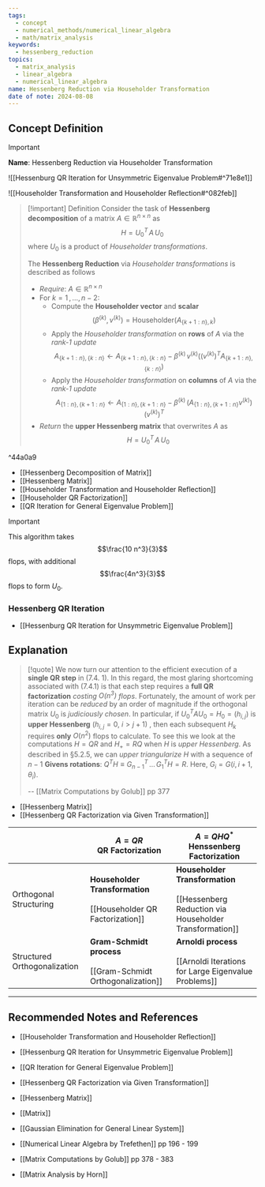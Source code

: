 ```yaml
---
tags:
  - concept
  - numerical_methods/numerical_linear_algebra
  - math/matrix_analysis
keywords:
  - hessenberg_reduction
topics:
  - matrix_analysis
  - linear_algebra
  - numerical_linear_algebra
name: Hessenberg Reduction via Householder Transformation
date of note: 2024-08-08
---
```


## Concept Definition

>[!important]
>**Name**: Hessenberg Reduction via Householder Transformation

![[Hessenburg QR Iteration for Unsymmetric Eigenvalue Problem#^71e8e1]]

![[Householder Transformation and Householder Reflection#^082feb]]

>[!important] Definition
>Consider the task of **Hessenberg decomposition** of a matrix $A\in \mathbb{R}^{n\times n}$ as $$H = U_{0}^{T}\,A\,U_{0}$$ where $U_{0}$ is a product of *Householder transformations*.
>
>The **Hessenberg Reduction** via *Householder transformations* is described as follows
>- *Require*: $A\in \mathbb{R}^{n\times n}$
>- For $k=1\,{,}\ldots{,}\,n-2$:
>	- Compute the **Householder vector** and **scalar** $$(\beta^{(k)}, v^{(k)}) = \text{Householder}(A_{\{ k+1:n \}, k})$$
>	- Apply the *Householder transformation* on **rows** of $A$ via the *rank-1 update* $$A_{\{ k+1:n \}, \{ k:n \}} \leftarrow A_{\{ k+1:n \}, \{ k:n \}} - \beta^{(k)}\,v^{(k)}\left((v^{(k)})^{T} A_{\{ k+1:n \}, \{ k:n \}}\right)$$
>	- Apply the *Householder transformation* on **columns** of $A$ via the *rank-1 update* $$A_{\{ 1:n \}, \{ k+1:n \}} \leftarrow A_{\{ 1:n \}, \{ k+1:n \}} - \beta^{(k)}\,\left(A_{\{ 1:n \}, \{ k+1:n \}} v^{(k)}\right)(v^{(k)})^{T} $$
>- *Return* the **upper Hessenberg matrix** that overwrites $A$ as $$H = U_{0}^{T}\,A\,U_{0}$$

^44a0a9

- [[Hessenberg Decomposition of Matrix]]
- [[Hessenberg Matrix]]
- [[Householder Transformation and Householder Reflection]]
- [[Householder QR Factorization]]
- [[QR Iteration for General Eigenvalue Problem]]

>[!important]
>This algorithm takes $$\frac{10 n^3}{3}$$ flops,  with additional $$\frac{4n^3}{3}$$ flops to form $U_{0}.$


### Hessenberg QR Iteration

- [[Hessenburg QR Iteration for Unsymmetric Eigenvalue Problem]]


## Explanation

>[!quote]
>We now turn our attention to the efficient execution of a **single QR step** in (7.4. 1).  In this regard, the most glaring shortcoming associated with (7.4.1) is that each step requires a **full QR factorization** *costing $O(n^3)$ flops*. Fortunately, the amount of work per iteration can be *reduced* by an order of magnitude if the orthogonal matrix $U_{0}$ is *judiciously chosen*. In particular, if $U_{0}^{T}AU_{0} = H_{0} = (h_{i,j})$ is **upper Hessenberg** ($h_{i,j} = 0$,  $i > j + 1$) , then each subsequent $H_k$ requires **only** $O(n^2)$ flops to calculate. To see this we look at the computations $H = QR$ and $H_{+} = RQ$ when $H$ is *upper Hessenberg*. As described in §5.2.5, we can *upper triangularize* $H$ with a sequence of $n - 1$ **Givens rotations**: $Q^{T}H \equiv G_{n-1}^{T} \,{}\ldots{}\, G_{1}^{T}H = R$. Here, $G_{i} = G(i, i+1, \theta_{i}).$
>
>-- [[Matrix Computations by Golub]] pp 377

- [[Hessenberg Matrix]]
- [[Hessenberg QR Factorization via Given Transformation]]

|                              | $A = QR$ <br>**QR Factorization**                                      | $A= QHQ^{*}$ <br>**Henssenberg Factorization**                                                |
| ---------------------------- | ---------------------------------------------------------------------- | --------------------------------------------------------------------------------------------- |
| Orthogonal Structuring       | **Householder Transformation**<br><br>[[Householder QR Factorization]] | **Householder Transformation**<br><br>[[Hessenberg Reduction via Householder Transformation]] |
| Structured Orthogonalization | **Gram-Schmidt process**<br><br>[[Gram-Schmidt Orthogonalization]]     | **Arnoldi process**<br><br>[[Arnoldi Iterations for Large Eigenvalue Problems]]               |



-----------
##  Recommended Notes and References


- [[Householder Transformation and Householder Reflection]]
- [[Hessenburg QR Iteration for Unsymmetric Eigenvalue Problem]]
- [[QR Iteration for General Eigenvalue Problem]]
- [[Hessenberg QR Factorization via Given Transformation]]
- [[Hessenberg Matrix]]
- [[Matrix]]
- [[Gaussian Elimination for General Linear System]]


- [[Numerical Linear Algebra by Trefethen]] pp 196 - 199
- [[Matrix Computations by Golub]] pp 378 - 383
- [[Matrix Analysis by Horn]]